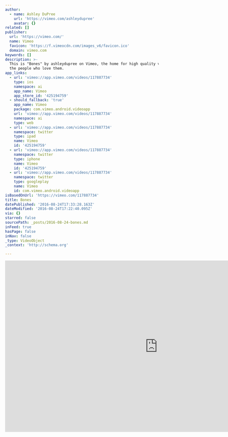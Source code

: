 ```yaml
---
author:
  - name: Ashley DuPree
    url: 'https://vimeo.com/ashleydupree'
    avatar: {}
related: []
publisher:
  url: 'https://vimeo.com/'
  name: Vimeo
  favicon: 'https://f.vimeocdn.com/images_v6/favicon.ico'
  domain: vimeo.com
keywords: []
description: >-
  This is "Bones" by ashleydupree on Vimeo, the home for high quality videos and
  the people who love them.
app_links:
  - url: 'vimeo://app.vimeo.com/videos/117887734'
    type: ios
    namespace: ai
    app_name: Vimeo
    app_store_id: '425194759'
  - should_fallback: 'true'
    app_name: Vimeo
    package: com.vimeo.android.videoapp
    url: 'vimeo://app.vimeo.com/videos/117887734'
    namespace: ai
    type: web
  - url: 'vimeo://app.vimeo.com/videos/117887734'
    namespace: twitter
    type: ipad
    name: Vimeo
    id: '425194759'
  - url: 'vimeo://app.vimeo.com/videos/117887734'
    namespace: twitter
    type: iphone
    name: Vimeo
    id: '425194759'
  - url: 'vimeo://app.vimeo.com/videos/117887734'
    namespace: twitter
    type: googleplay
    name: Vimeo
    id: com.vimeo.android.videoapp
isBasedOnUrl: 'https://vimeo.com/117887734'
title: Bones
datePublished: '2016-08-24T17:33:28.163Z'
dateModified: '2016-08-24T17:22:40.095Z'
via: {}
starred: false
sourcePath: _posts/2016-08-24-bones.md
inFeed: true
hasPage: false
inNav: false
_type: VideoObject
_context: 'http://schema.org'

---
```

<iframe src="https://cdn.embedly.com/widgets/media.html?src=https%3A%2F%2Fplayer.vimeo.com%2Fvideo%2F117887734&amp;url=https%3A%2F%2Fvimeo.com%2F117887734&amp;image=https%3A%2F%2Fi.vimeocdn.com%2Fvideo%2F504747059_1280.jpg&amp;key=b7d04c9b404c499eba89ee7072e1c4f7&amp;type=text%2Fhtml&amp;schema=vimeo" width="1000" height="563" scrolling="no" frameborder="0" allowfullscreen="" style=""></iframe>